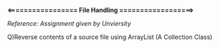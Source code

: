 **<================= File Handling ==================>**
  
  _Reference: Assignment given by Unviersity_
  
Q)Reverse contents of a source file using ArrayList (A Collection Class)
